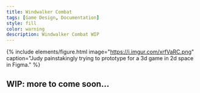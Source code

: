 ```yaml
---
title: Windwalker Combat
tags: [Game Design, Documentation]
style: fill
color: warning 
description: Windwalker Combat WIP
---
```



{% include elements/figure.html image="https://i.imgur.com/xrfVaRC.png" caption="Judy painstakingly trying to prototype for a 3d game in 2d space in Figma." %}

## WIP: more to come soon...